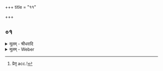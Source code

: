 +++
title = "११"

+++


## ०१
<details><summary>मूलम् - श्रीधरादि</summary>

एतद्वै᳘ परमन्त᳘पः॥  
(पो) य᳘द्व्याहित᳘स्तप्य᳘ते परम᳘ᳫँ᳘ हैव᳘ लोक᳘ञ्जयति य᳘ ऽएवम्वे᳘दैतद्वै᳘ परमन्त᳘पो य᳘म्प्रेतम᳘रण्यᳫँ᳭ ह᳘रन्ति परम᳘ᳫँ᳭ हैव᳘ लोक᳘ञ्जयति य᳘ ऽएवम्वे᳘दैतद्वै᳘ परमन्त᳘पो य᳘म्प्रेत᳘मग्ना᳘वभ्याद᳘धति परम᳘ᳫँ᳘ हैव᳘ लोक᳘ञ्जयति य᳘ ऽएवम्वे᳘द॥
</details>
<details><summary>मूलम् - Weber</summary>

एतद्वै᳘ परमं त᳘पो॥  
य᳘द्व्याहित᳘स्तप्य᳘ते परम᳘ᳫं᳘ हैव᳘ लोकं᳘ जयति य᳘ एवं वे᳘दैतद्वै᳘ परमं त᳘पो य᳘म् प्रेतम᳘रण्यᳫं ह᳘रन्ति परम᳘ᳫं᳘ हैव᳘ लोकं᳘ जयति य᳘ एवं वे᳘दैतद्वै᳘ परमं त᳘पो य᳘म् प्रेत᳘मग्ना᳘वभ्याद᳘धति [^wbr_1] परम᳘ᳫं᳘ हैव᳘ लोकं᳘ जयति य᳘ एवं वे᳘द॥  

[^wbr_1]: प्रेत᳘ acc.!
</details>

